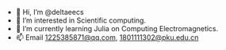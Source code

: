 - 👋 Hi, I’m @deltaeecs
- 👀 I’m interested in Scientific computing.
- 🌱 I’m currently learning Julia on Computing Electromagnetics.
- 📫 Email 1225385871@qq.com, 1801111302@pku.edu.cn
